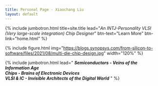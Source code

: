 ```yaml
---
title: Personal Page - Xiaochang Liu
layout: default
---
```


{% include jumbotron.html title=site.title lead="<i>An INTJ-Personality VLSI (Very large-scale integration) Chip Designer</i>" btn-text="Learn More" btn-link="home.html" %}

{% include figure.html img="https://blogs.synopsys.com/from-silicon-to-software/files/2021/08/multi-die-chip-design.jpg" width="120%" %}

{% include jumbotron.html lead="
<b><i>Semiconductors - Veins of the Information Age</i></b> <br>
<b><i>Chips - Brains of Electronic Devices</i></b> <br>
<b><i>VLSI & IC - Invisible Architects of the Digital World</i></b>
" %}